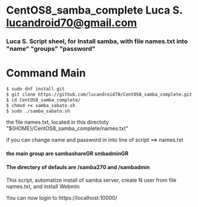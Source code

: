 # CentOS8_samba_complete  Luca S. lucandroid70@gmail.com

### Luca S. Script sheel, for Install samba, with file names.txt into "name" "groups" "password" 

# Command Main 



```sh
$ sudo dnf install git
$ git clone https://github.com/lucandroid70/CentOS8_samba_complete.git
$ cd CentOS8_samba_complete/
$ chmod +x samba_sabato.sh
$ sudo ./samba_sabato.sh
```

the file names.txt, located in this directoty "${HOME}/CentOS8_samba_complete/names.txt"

if you can change name and password in into line of script ==> names.txt

#### the main group are sambashareGR smbadminGR 

#### The directory of defauls are /samba270 and /sambadmin

This script, automatize install of samba server, create N user from file names.txt, and install Webmin


You can now login to https://localhost:10000/
